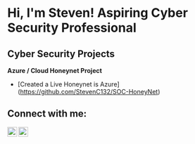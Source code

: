<h1>Hi, I'm Steven! Aspiring Cyber Security Professional </h1>
<h2> Cyber Security Projects </h2>

<b>Azure / Cloud Honeynet Project </b>
- [Created a Live Honeynet is Azure] (https://github.com/StevenC132/SOC-HoneyNet)
<h2> Connect with me:</h2>



[<img align="left" alt="JoshMadakor | Twitter" width="22px" src="https://cdn.jsdelivr.net/npm/simple-icons@v3/icons/twitter.svg" />][twitter]
[<img align="left" alt="JoshMadakor | LinkedIn" width="22px" src="https://cdn.jsdelivr.net/npm/simple-icons@v3/icons/linkedin.svg" />][linkedin]


[twitter]: https://x.com/DigitalRaven13
[linkedin]: https://www.linkedin.com/in/steven-clark1/


